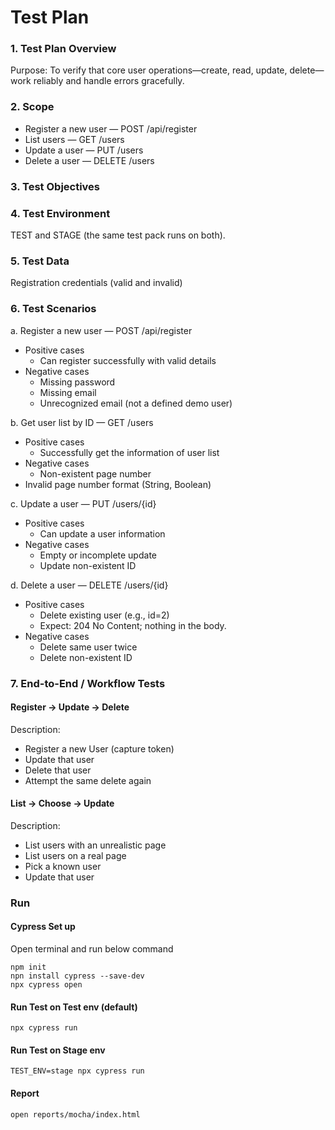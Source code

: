 # Test Plan 

### 1. Test Plan Overview 
Purpose: To verify that core user operations—create, read, update, delete—work reliably and handle errors gracefully. 

### 2. Scope 
- Register a new user — POST /api/register 
- List users — GET /users 
- Update a user — PUT /users 
- Delete a user — DELETE /users 

### 3. Test Objectives 

### 4. Test Environment 
TEST and STAGE (the same test pack runs on both). 

### 5. Test Data 
Registration credentials (valid and invalid) 

### 6. Test Scenarios 
a. Register a new user — POST /api/register 
- Positive cases 
    - Can register successfully with valid details 
- Negative cases 
    - Missing password 
    - Missing email 
    - Unrecognized email (not a defined demo user) 

b. Get user list by ID — GET /users 
- Positive cases 
    - Successfully get the information of user list
- Negative cases 
    - Non-existent page number 
 - Invalid page number format (String, Boolean) 

c. Update a user — PUT /users/{id} 
- Positive cases 
    - Can update a user information 
- Negative cases 
    - Empty or incomplete update 
    - Update non-existent ID 

d. Delete a user — DELETE /users/{id} 
- Positive cases 
    - Delete existing user (e.g., id=2) 
    - Expect: 204 No Content; nothing in the body. 
- Negative cases 
    - Delete same user twice 
    - Delete non-existent ID 

### 7. End-to-End / Workflow Tests 
#### Register → Update → Delete 
Description:  
- Register a new User (capture token) 
- Update that user 
- Delete that user 
- Attempt the same delete again 

#### List → Choose → Update 
Description:  
- List users with an unrealistic page 
- List users on a real page 
- Pick a known user 
- Update that user 

### Run
#### Cypress Set up
Open terminal and run below command
```
npm init
npn install cypress --save-dev
npx cypress open
```
#### Run Test on Test env (default)
```
npx cypress run
```
#### Run Test on Stage env
```
TEST_ENV=stage npx cypress run
```
#### Report
```
open reports/mocha/index.html
```
